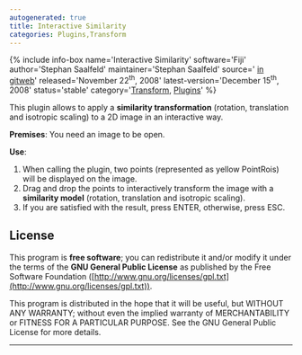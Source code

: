 ```yaml
---
autogenerated: true
title: Interactive Similarity
categories: Plugins,Transform
---
```


{% include info-box name='Interactive Similarity' software='Fiji' author='Stephan Saalfeld' maintainer='Stephan Saalfeld' source=' [in gitweb](https://fiji.sc/cgi-bin/gitweb.cgi?p=mpicbg.git;a=blob;f=Transform_Similarity.java)' released='November 22<sup>th</sup>, 2008' latest-version='December 15<sup>th</sup>, 2008' status='stable' category='[Transform](Category_Transform), [Plugins](Category_Plugins)' %}

This plugin allows to apply a **similarity transformation** (rotation, translation and isotropic scaling) to a 2D image in an interactive way.

**Premises**: You need an image to be open.

**Use**:

1.  When calling the plugin, two points (represented as yellow PointRois) will be displayed on the image.
2.  Drag and drop the points to interactively transform the image with a **similarity model** (rotation, translation and isotropic scaling).
3.  If you are satisfied with the result, press ENTER, otherwise, press ESC.

License
-------

This program is **free software**; you can redistribute it and/or modify it under the terms of the **GNU General Public License** as published by the Free Software Foundation ([http://www.gnu.org/licenses/gpl.txt](http://www.gnu.org/licenses/gpl.txt)).

This program is distributed in the hope that it will be useful, but WITHOUT ANY WARRANTY; without even the implied warranty of MERCHANTABILITY or FITNESS FOR A PARTICULAR PURPOSE. See the GNU General Public License for more details.

------------------------------------------------------------------------

 
